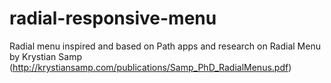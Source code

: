 radial-responsive-menu
======================

Radial menu inspired and based on Path apps and research on Radial Menu by Krystian Samp (http://krystiansamp.com/publications/Samp_PhD_RadialMenus.pdf)
